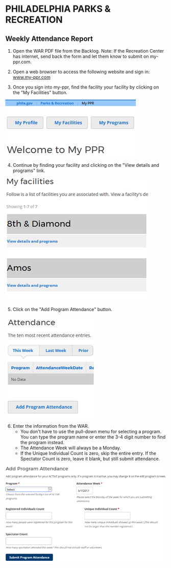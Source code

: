 # PHILADELPHIA PARKS & RECREATION

## Weekly Attendance Report

1. Open the WAR PDF file from the Backlog. Note: If the Recreation Center has internet, send back the form and let them know to submit on my-ppr.com.

2. Open a web browser to access the following website and sign in: www.my-ppr.com

3. Once you sign into my-ppr, find the facility your facility by clicking on the "My Facilities" button.

![](https://raw.githubusercontent.com/PPRPMU/PMU-playbook/master/Images/Data_Entry_-_Weekly_Attendance_Report/myppr_my_facilities_menu.png)

4. Continue by finding your facility and clicking on the "View details and programs" link.

![](https://raw.githubusercontent.com/PPRPMU/PMU-playbook/master/Images/Data_Entry_-_Weekly_Attendance_Report/myppr_my_facilities_list.PNG)

5. Click on the "Add Program Attendance" button.

![](https://raw.githubusercontent.com/PPRPMU/PMU-playbook/master/Images/Data_Entry_-_Weekly_Attendance_Report/myppr_add_program_attendance_menu.PNG)

6. Enter the information from the WAR.
   - You don't have to use the pull-down menu for selecting a program. You can type the program name or enter the 3-4 digit number to find the program instead.
   - The Attendance Week will always be a Monday. 
   - If the Unique Individual Count is zero, skip the entire entry. If the Spectator Count is zero, leave it blank, but still submit attendance.

![](https://raw.githubusercontent.com/PPRPMU/PMU-playbook/master/Images/Data_Entry_-_Weekly_Attendance_Report/myppr_add_program_attendance_screen.PNG)

